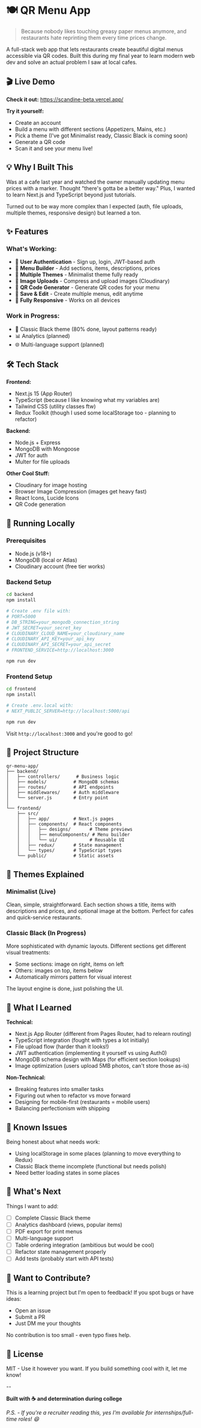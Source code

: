 # 🍽️ QR Menu App

> Because nobody likes touching greasy paper menus anymore, and restaurants hate reprinting them every time prices change.

A full-stack web app that lets restaurants create beautiful digital menus accessible via QR codes. Built this during my final year to learn modern web dev and solve an actual problem I saw at local cafes.

## 🎬 Live Demo

**Check it out:** https://scandine-beta.vercel.app/

**Try it yourself:**
- Create an account
- Build a menu with different sections (Appetizers, Mains, etc.)
- Pick a theme (I've got Minimalist ready, Classic Black is coming soon)
- Generate a QR code
- Scan it and see your menu live!


## 💡 Why I Built This

Was at a cafe last year and watched the owner manually updating menu prices with a marker. Thought "there's gotta be a better way." Plus, I wanted to learn Next.js and TypeScript beyond just tutorials.

Turned out to be way more complex than I expected (auth, file uploads, multiple themes, responsive design) but learned a ton.

## ✨ Features

### What's Working:
- 🔐 **User Authentication** - Sign up, login, JWT-based auth
- 📝 **Menu Builder** - Add sections, items, descriptions, prices
- 🎨 **Multiple Themes** - Minimalist theme fully ready
- 📸 **Image Uploads** - Compress and upload images (Cloudinary)
- 📱 **QR Code Generator** - Generate QR codes for your menu
- 💾 **Save & Edit** - Create multiple menus, edit anytime
- 📱 **Fully Responsive** - Works on all devices

### Work in Progress:
- 🎨 Classic Black theme (80% done, layout patterns ready)
- 📊 Analytics (planned)
- 🌐 Multi-language support (planned)

## 🛠️ Tech Stack

**Frontend:**
- Next.js 15 (App Router)
- TypeScript (because I like knowing what my variables are)
- Tailwind CSS (utility classes ftw)
- Redux Toolkit (though I used some localStorage too - planning to refactor)

**Backend:**
- Node.js + Express
- MongoDB with Mongoose
- JWT for auth
- Multer for file uploads

**Other Cool Stuff:**
- Cloudinary for image hosting
- Browser Image Compression (images get heavy fast)
- React Icons, Lucide Icons
- QR Code generation

## 🚀 Running Locally

### Prerequisites
- Node.js (v18+)
- MongoDB (local or Atlas)
- Cloudinary account (free tier works)

### Backend Setup

```bash
cd backend
npm install

# Create .env file with:
# PORT=5000
# DB_STRING=your_mongodb_connection_string
# JWT_SECRET=your_secret_key
# CLOUDINARY_CLOUD_NAME=your_cloudinary_name
# CLOUDINARY_API_KEY=your_api_key
# CLOUDINARY_API_SECRET=your_api_secret
# FRONTEND_SERVICE=http://localhost:3000

npm run dev
```

### Frontend Setup

```bash
cd frontend
npm install

# Create .env.local with:
# NEXT_PUBLIC_SERVER=http://localhost:5000/api

npm run dev
```

Visit `http://localhost:3000` and you're good to go!

## 📁 Project Structure

```
qr-menu-app/
├── backend/
│   ├── controllers/      # Business logic
│   ├── models/          # MongoDB schemas
│   ├── routes/          # API endpoints
│   ├── middlewares/     # Auth middleware
│   └── server.js        # Entry point
│
└── frontend/
    ├── src/
    │   ├── app/         # Next.js pages
    │   ├── components/  # React components
    │   │   ├── designs/       # Theme previews
    │   │   ├── menuComponents/ # Menu builder
    │   │   └── ui/            # Reusable UI
    │   ├── redux/       # State management
    │   └── types/       # TypeScript types
    └── public/          # Static assets
```

## 🎨 Themes Explained

### Minimalist (Live)
Clean, simple, straightforward. Each section shows a title, items with descriptions and prices, and optional image at the bottom. Perfect for cafes and quick-service restaurants.

### Classic Black (In Progress)
More sophisticated with dynamic layouts. Different sections get different visual treatments:
- Some sections: image on right, items on left
- Others: images on top, items below
- Automatically mirrors pattern for visual interest

The layout engine is done, just polishing the UI.

## 🤔 What I Learned

**Technical:**
- Next.js App Router (different from Pages Router, had to relearn routing)
- TypeScript integration (fought with types a lot initially)
- File upload flow (harder than it looks!)
- JWT authentication (implementing it yourself vs using Auth0)
- MongoDB schema design with Maps (for efficient section lookups)
- Image optimization (users upload 5MB photos, can't store those as-is)

**Non-Technical:**
- Breaking features into smaller tasks
- Figuring out when to refactor vs move forward
- Designing for mobile-first (restaurants = mobile users)
- Balancing perfectionism with shipping

## 🐛 Known Issues

Being honest about what needs work:
- Using localStorage in some places (planning to move everything to Redux)
- Classic Black theme incomplete (functional but needs polish)
- Need better loading states in some places

## 🔮 What's Next

Things I want to add:
- [ ] Complete Classic Black theme
- [ ] Analytics dashboard (views, popular items)
- [ ] PDF export for print menus
- [ ] Multi-language support
- [ ] Table ordering integration (ambitious but would be cool)
- [ ] Refactor state management properly
- [ ] Add tests (probably start with API tests)

## 🤝 Want to Contribute?

This is a learning project but I'm open to feedback! If you spot bugs or have ideas:
- Open an issue
- Submit a PR
- Just DM me your thoughts

No contribution is too small - even typo fixes help.


## 📝 License

MIT - Use it however you want. If you build something cool with it, let me know!

--

**Built with ☕ and determination during college**

*P.S. - If you're a recruiter reading this, yes I'm available for internships/full-time roles! 😄*
